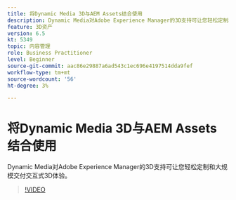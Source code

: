 ```yaml
---
title: 将Dynamic Media 3D与AEM Assets结合使用
description: Dynamic Media对Adobe Experience Manager的3D支持可让您轻松定制和大规模交付交互式3D体验
feature: 3D资产
version: 6.5
kt: 5349
topic: 内容管理
role: Business Practitioner
level: Beginner
source-git-commit: aac86e29887a6ad543c1ec696e4197514dda9fef
workflow-type: tm+mt
source-wordcount: '56'
ht-degree: 3%

---
```



# 将Dynamic Media 3D与AEM Assets结合使用

Dynamic Media对Adobe Experience Manager的3D支持可让您轻松定制和大规模交付交互式3D体验。

>[!VIDEO](https://video.tv.adobe.com/v/35156/?quality=12&learn=on)
